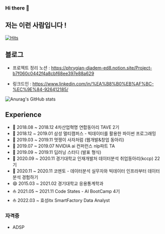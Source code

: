 ### Hi there 👋 
## 저는 이런 사람입니다 !

[![Hits](https://hits.seeyoufarm.com/api/count/incr/badge.svg?url=https%3A%2F%2Fgithub.com%2Fkiminlim&count_bg=%23FFC4C4&title_bg=%23FF9494&icon=moleculer.svg&icon_color=%23E7E7E7&title=hits&edge_flat=false)](https://hits.seeyoufarm.com)

## 블로그 

- 프로젝트 정리 노션 : https://phrygian-diadem-ed8.notion.site/Project-b7f060c0442f4a8cbf68ee397e88a629

- 링크드인 : https://www.linkedin.com/in/%EA%B8%B0%EB%AF%BC-%EC%9E%84-926412185/

![Anurag's GitHub stats](https://github-readme-stats.vercel.app/api?username=kiminlim&count_private=true&show_icons=true&theme=dracula)


## Experience
- 🔭 2018.08 ~ 2018.12	4차산업혁명 연합동아리 TAVE 2기 
- 🌱 2018.12 ~ 2019.01	삼성 멀티캠퍼스 - 빅데이터를 활용한 파이썬 프로그래밍
- 👯 2019.03 ~ 2019.11	멋쟁이 사자처럼 (웹개발&창업 동아리)
- 🤔 2019.07 ~ 2019.07	NVIDIA ai 컨퍼런스	nlp파트 TA
- 🌱 2019.09 ~ 2019.11  딥러닝 스터디 (발표 형식) 
- 🌱 2020.09 ~ 2020.11  경기대학교 인재개발처 데이터분석 취업동아리(kccp) 22기 
- 🌱 2020.11 ~ 2020.11  코멘토 - 데이터분석 실무자와 빅데이터 인프라부터 데이터분석 경험하기
- 😄 2015.03 ~ 2021.02  경기대학교 응용통계학과		
- ⛵️ 2021.05 ~ 2021.11  Code States - AI BootCamp 4기
- ⛵️ 2022.03 ~          효성itx SmartFactory Data Analyst



### 자격증
- ADSP

